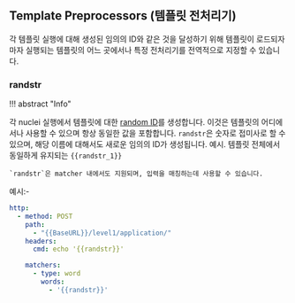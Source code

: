 ## Template **Preprocessors** (템플릿 전처리기)

각 템플릿 실행에 대해 생성된 임의의 ID와 같은 것을 달성하기 위해 템플릿이 로드되자마자 실행되는 템플릿의 어느 곳에서나 특정 전처리기를 전역적으로 지정할 수 있습니다.


### randstr

!!! abstract "Info"

  각 nuclei 실행에서 템플릿에 대한 [random ID](https://github.com/rs/xid)를 생성합니다. 이것은 템플릿의 어디에서나 사용할 수 있으며 항상 동일한 값을 포함합니다. `randstr`은 숫자로 접미사로 할 수 있으며, 해당 이름에 대해서도 새로운 임의의 ID가 생성됩니다. 예시. 템플릿 전체에서 동일하게 유지되는 `{{randstr_1}}`

	`randstr`은 matcher 내에서도 지원되며, 입력을 매칭하는데 사용할 수 있습니다.

예시:-

```yaml
http:
  - method: POST
    path:
      - "{{BaseURL}}/level1/application/"
    headers:
      cmd: echo '{{randstr}}'

    matchers:
      - type: word
        words:
          - '{{randstr}}'
```